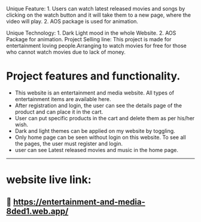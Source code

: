 
Unique Feature: 1. Users can watch latest released movies and songs by clicking on the watch button and it will take them to a new page, where the video will play.
                2. AOS package is used for animation.

Unique Technology: 1. Dark Light mood in the whole Website. 2. AOS Package for animation. 
Project Selling line: This project is made for entertainment loving people.Arranging to watch movies for free for those who cannot watch movies due to lack of money.


# Project features and functionality.

- This website is an entertainment and media website. All types of entertainment items are available here.
- After registration and login, the user can see the details page of the product and can place it in the cart.
- User can put specific products in the cart and delete them as per his/her wish.
- Dark and light themes can be applied on my website by toggling.
- Only home page can be seen without login on this website. To see all the pages, the user must register and login.
- user can see Latest released movies and music in the home page. 



---

# website live link:
## 🔗 https://entertainment-and-media-8ded1.web.app/
